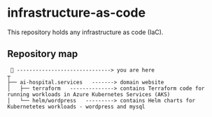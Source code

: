 # infrastructure-as-code
This repository holds any infrastructure as code (IaC).

## Repository map
```text
 📌 ------------------------------> you are here
┬
├── ai-hospital.services   -------> domain website
│   ├── terraform   --------------> contains Terraform code for running workloads in Azure Kubernetes Services (AKS)
│   └── helm/wordpress   ---------> contains Helm charts for Kubernetetes workloads - wordpress and mysql
```

